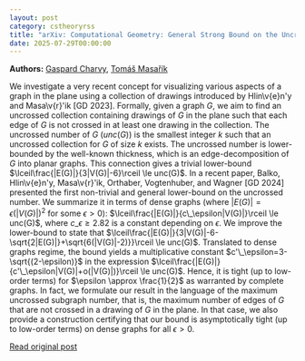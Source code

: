 ```yaml
---
layout: post
category: cstheoryrss
title: "arXiv: Computational Geometry: General Strong Bound on the Uncrossed Number which is Tight for the Edge"
date: 2025-07-29T00:00:00
---
```


**Authors:** [Gaspard Charvy](https://dblp.uni-trier.de/search?q=Gaspard+Charvy), [Tomáš Masařík](https://dblp.uni-trier.de/search?q=Tom%C3%A1%C5%A1+Masa%C5%99%C3%ADk)

We investigate a very recent concept for visualizing various aspects of a
graph in the plane using a collection of drawings introduced by Hlin\v{e}n\'y
and Masa\v{r}\'ik [GD 2023]. Formally, given a graph $G$, we aim to find an
uncrossed collection containing drawings of $G$ in the plane such that each
edge of $G$ is not crossed in at least one drawing in the collection. The
uncrossed number of $G$ ($unc(G)$) is the smallest integer $k$ such that an
uncrossed collection for $G$ of size $k$ exists. The uncrossed number is
lower-bounded by the well-known thickness, which is an edge-decomposition of
$G$ into planar graphs. This connection gives a trivial lower-bound
$\lceil\frac{|E(G)|}{3|V(G)|-6}\rceil \le unc(G)$. In a recent paper, Balko,
Hlin\v{e}n\'y, Masa\v{r}\'ik, Orthaber, Vogtenhuber, and Wagner [GD 2024]
presented the first non-trivial and general lower-bound on the uncrossed
number. We summarize it in terms of dense graphs (where
$|E(G)|=\epsilon(|V(G)|)^2$ for some $\epsilon>0$):
$\lceil\frac{|E(G)|}{c\_\epsilon|V(G)|}\rceil \le unc(G)$, where $c\_\epsilon\ge
2.82$ is a constant depending on $\epsilon$.
We improve the lower-bound to state that
$\lceil\frac{|E(G)|}{3|V(G)|-6-\sqrt{2|E(G)|}+\sqrt{6(|V(G)|-2)}}\rceil \le
unc(G)$. Translated to dense graphs regime, the bound yields a multiplicative
constant $c'\_\epsilon=3-\sqrt{(2-\epsilon)}$ in the expression
$\lceil\frac{|E(G)|}{c'\_\epsilon|V(G)|+o(|V(G)|)}\rceil \le unc(G)$. Hence, it
is tight (up to low-order terms) for $\epsilon \approx \frac{1}{2}$ as
warranted by complete graphs.
In fact, we formulate our result in the language of the maximum uncrossed
subgraph number, that is, the maximum number of edges of $G$ that are not
crossed in a drawing of $G$ in the plane. In that case, we also provide a
construction certifying that our bound is asymptotically tight (up to low-order
terms) on dense graphs for all $\epsilon>0$.

[Read original post](http://arxiv.org/abs/2507.20937v1)
